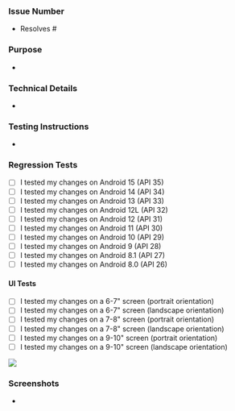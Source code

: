 ### Issue Number
<!-- Which issue does this PR address? E.g. "Resolves #123" -->
* Resolves #

### Purpose
<!-- What is the purpose of this PR? Why is it needed? -->
* 

### Technical Details
<!-- Are there any key aspects of the implementation to highlight? -->
* 

### Testing Instructions
<!-- How can the reviewer verify the functionality or fix introduced by this PR? Please provide steps. -->
* 

### Regression Tests
<!-- Did you verify that your changes didn't break existing functionality? -->
- [ ] I tested my changes on Android 15 (API 35)
- [ ] I tested my changes on Android 14 (API 34)
- [ ] I tested my changes on Android 13 (API 33)
- [ ] I tested my changes on Android 12L (API 32)
- [ ] I tested my changes on Android 12 (API 31)
- [ ] I tested my changes on Android 11 (API 30)
- [ ] I tested my changes on Android 10 (API 29)
- [ ] I tested my changes on Android 9 (API 28)
- [ ] I tested my changes on Android 8.1 (API 27)
- [ ] I tested my changes on Android 8.0 (API 26)

#### UI Tests
<!-- Did you verify that your changes didn't break existing functionalities on other screen sizes? -->
- [ ] I tested my changes on a 6-7" screen (portrait orientation)
- [ ] I tested my changes on a 6-7" screen (landscape orientation)
- [ ] I tested my changes on a 7-8" screen (portrait orientation)
- [ ] I tested my changes on a 7-8" screen (landscape orientation)
- [ ] I tested my changes on a 9-10" screen (portrait orientation)
- [ ] I tested my changes on a 9-10" screen (landscape orientation)

![](https://github.com/user-attachments/assets/8f208838-0465-4ada-bc27-67dfde8459be)

### Screenshots
<!-- If this PR affects the UI, please include before/after screenshots demonstrating the change(s). -->
*
